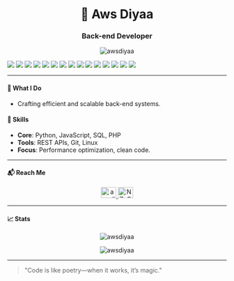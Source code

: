<h1 align="center">👋 Aws Diyaa</h1>
<h3 align="center">Back-end Developer</h3>

<p align="center">
  <img src="https://komarev.com/ghpvc/?username=awsdiyaa&label=Views&color=brightgreen&style=flat-square" alt="awsdiyaa" />
</p>
<span>
	<img src="https://img.shields.io/badge/-Node.js-43853?logo=node.js&logoColor=white">
	<img src="https://img.shields.io/badge/-NPM-CB3837?logo=npm&logoColor=white">
	<img src="https://img.shields.io/badge/-HTML5-E34F26?logo=html5&logoColor=white">
	<img src="https://img.shields.io/badge/-CSS-1370b5?logo=css3&logoColor=white">
	<img src="https://img.shields.io/badge/-JavaScript-f5dd1b?logo=javascript&logoColor=white">
	<img src="https://img.shields.io/badge/-MongoDB-13aa52?logo=mongodb&logoColor=white">
	<img src="https://img.shields.io/badge/-React-grey?logo=React&logoColor=#61dbfb">
	<img src="https://img.shields.io/badge/-Bootstrap-8d56de?logo=bootstrap&logoColor=white">
	<img src="https://img.shields.io/badge/-PHP-697cb6?logo=php&logoColor=white">
	<img src="https://img.shields.io/badge/-SQLite-74c0e9?logo=sqlite&logoColor=white">
	<img src="https://img.shields.io/badge/-CS-9765d4?logo=csharp&logoColor=white">
	<img src="https://img.shields.io/badge/-Express-000?logo=express&logoColor=white">
	<img src="https://img.shields.io/badge/-Jquery-0868ac?logo=jquery&logoColor=white">
	<img src="https://img.shields.io/badge/-Discord.js-7289da?logo=discord&logoColor=white">
	<img src="https://img.shields.io/badge/-MySQL-ff9326?logo=mysql&logoColor=black">
</span>


---

#### 🚀 What I Do
- Crafting efficient and scalable back-end systems.

#### 🧠 Skills
- **Core**: Python, JavaScript, SQL, PHP
- **Tools**: REST APIs, Git, Linux
- **Focus**: Performance optimization, clean code.

---

#### 📬 Reach Me
<p align="center">
  <a href="https://www.instagram.com/awsdiyaa/" target="_blank">
    <img src="https://raw.githubusercontent.com/rahuldkjain/github-profile-readme-generator/master/src/images/icons/Social/instagram.svg" alt="awsdiyea" height="25" width="35" />
  </a>
  <a href="https://discord.gg/NZyQzXP" target="_blank">
    <img src="https://raw.githubusercontent.com/rahuldkjain/github-profile-readme-generator/master/src/images/icons/Social/discord.svg" alt="NZyQzXP" height="25" width="35" />
  </a>
</p>

---

#### 📈 Stats
<p align="center">
  <img src="https://github-readme-stats.vercel.app/api?username=awsdiyaa&show_icons=true&theme=dark&hide_border=true" alt="awsdiyaa" />
</p>

<p align="center">
  <img src="https://github-readme-streak-stats.herokuapp.com/?user=awsdiyaa&theme=dark&hide_border=true" alt="awsdiyaa" />
</p>

---

> "Code is like poetry—when it works, it’s magic."
